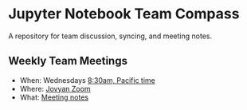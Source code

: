 # Jupyter Notebook Team Compass

A repository for team discussion, syncing, and meeting notes.

## Weekly Team Meetings

* When: Wednesdays [8:30am, Pacific time](https://dateful.com/convert/san-francisco-california?t=800am)
* Where: [Jovyan Zoom](https://zoom.us/my/jovyan?pwd=c0JZTHlNdS9Sek9vdzR3aTJ4SzFTQT09)
* What: [Meeting notes](https://hackmd.io/gl6x_SL0S_aYVn0Y0lSBpQ)
